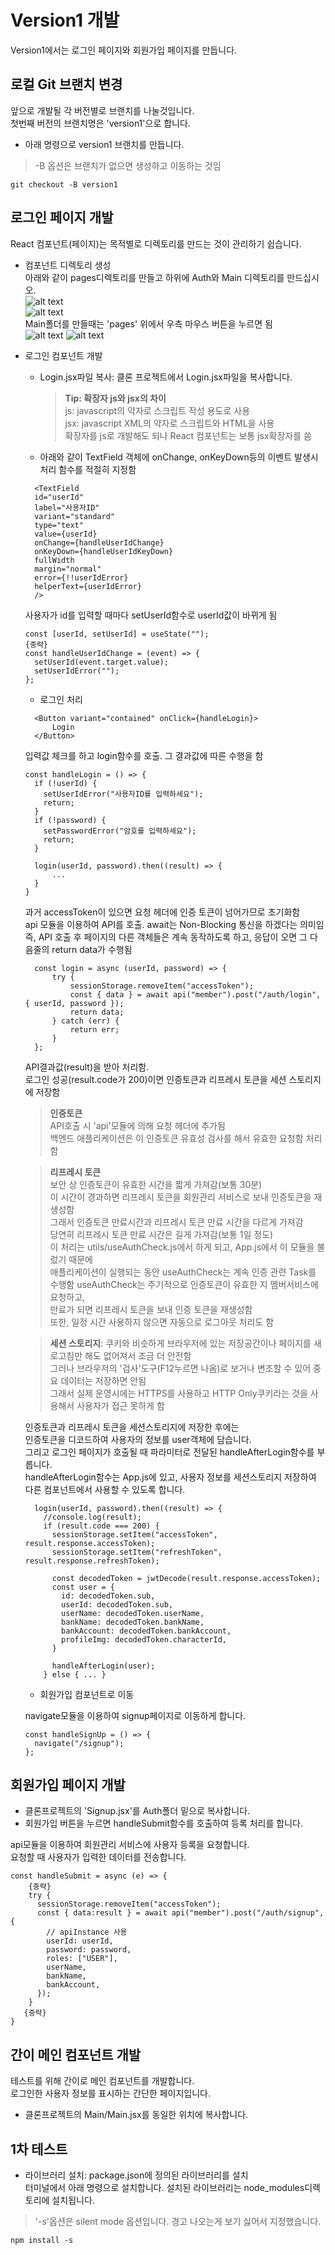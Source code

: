 # Version1 개발  

Version1에서는 로그인 페이지와 회원가입 페이지를 만듭니다.   

## 로컬 Git 브랜치 변경    
앞으로 개발될 각 버전별로 브랜치를 나눌것입니다.   
첫번째 버전의 브랜치명은 'version1'으로 합니다.   
- 아래 명령으로 version1 브랜치를 만듭니다.  
> -B 옵션은 브랜치가 없으면 생성하고 이동하는 것임   
```
git checkout -B version1 
```

## 로그인 페이지 개발  
React 컴포넌트(페이지)는 목적별로 디렉토리를 만드는 것이 관리하기 쉽습니다.   
- 컴포넌트 디렉토리 생성   
아래와 같이 pages디렉토리를 만들고 하위에 Auth와 Main 디렉토리를 만드십시오.   
![alt text](image-9.png)   
![alt text](image-10.png)   
Main폴더를 만들때는 'pages' 위에서 우측 마우스 버튼을 누르면 됨   
![alt text](image-11.png)
![alt text](image-12.png)

- 로그인 컴포넌트 개발   
  - Login.jsx파일 복사: 클론 프로젝트에서 Login.jsx파일을 복사합니다.   
    > **Tip: 확장자 js와 jsx의 차이**  
    > js: javascript의 약자로 스크립트 작성 용도로 사용    
    > jsx: javascript XML의 약자로 스크립트와 HTML을 사용   
    > 확장자를 js로 개발해도 되나 React 컴포넌트는 보통 jsx확장자를 씀   
  
  - 아래와 같이 TextField 객체에 onChange, onKeyDown등의 이벤트 발생시 처리 함수를 적절히 지정함    
  ```
    <TextField
    id="userId"
    label="사용자ID"
    variant="standard"
    type="text"
    value={userId}
    onChange={handleUserIdChange}
    onKeyDown={handleUserIdKeyDown}
    fullWidth
    margin="normal"
    error={!!userIdError}
    helperText={userIdError}
    />
  ```

  사용자가 id를 입력할 때마다 setUserId함수로 userId값이 바뀌게 됨   
  ```
  const [userId, setUserId] = useState("");
  {중략}
  const handleUserIdChange = (event) => {
    setUserId(event.target.value);
    setUserIdError("");
  };
  ```

  - 로그인 처리     
  ```
    <Button variant="contained" onClick={handleLogin}>
        Login
    </Button>
  ```

  입력값 체크를 하고 login함수를 호출. 그 결과값에 따른 수행을 함   
  ```
  const handleLogin = () => {
    if (!userId) {
      setUserIdError("사용자ID를 입력하세요");
      return;
    }
    if (!password) {
      setPasswordError("암호를 입력하세요");
      return;
    }

    login(userId, password).then((result) => {
        ...
    }
  }
  ```

  과거 accessToken이 있으면 요청 헤더에 인증 토큰이 넘어가므로 초기화함  
  api 모듈을 이용하여 API를 호출. await는 Non-Blocking 통신을 하겠다는 의미임   
  즉, API 호출 후 페이지의 다른 객체들은 계속 동작하도록 하고, 응답이 오면 그 다음줄의 return data가 수행됨  
  ```
    const login = async (userId, password) => {
        try {
            sessionStorage.removeItem("accessToken");
            const { data } = await api("member").post("/auth/login", { userId, password });
            return data;
        } catch (err) {
            return err;
        }
    };
  ```

  API결과값(result)을 받아 처리함.   
  로그인 성공(result.code가 200)이면 인증토큰과 리프레시 토큰을 세션 스토리지에 저장함    
  > **인증토큰**  
  > API호출 시 'api'모듈에 의해 요청 헤더에 추가됨   
  > 백엔드 애플리케이션은 이 인증토큰 유효성 검사를 해서 유효한 요청함 처리함   
   
  > **리프레시 토큰**  
  > 보안 상 인증토큰이 유효한 시간을 짧게 가져감(보통 30분)  
  > 이 시간이 경과하면 리프레시 토큰을 회원관리 서비스로 보내 인증토큰을 재생성함   
  > 그래서 인증토큰 만료시간과 리프레시 토큰 만료 시간을 다르게 가져감   
  > 당연히 리프레시 토큰 만료 시간은 길게 가져감(보통 1일 정도)  
  > 이 처리는 utils/useAuthCheck.js에서 하게 되고, App.js에서 이 모듈을 불렀기 때문에  
  > 애플리케이션이 실행되는 동안 useAuthCheck는 계속 인증 관련 Task를 수행함 
  > useAuthCheck는 주기적으로 인증토큰이 유효한 지 멤버서비스에 요청하고,   
  > 만료가 되면 리프레시 토큰을 보내 인증 토큰을 재생성함   
  > 또한, 일정 시간 사용하지 않으면 자동으로 로그아웃 처리도 함   

  > **세션 스토리지**: 
  > 쿠키와 비슷하게 브라우저에 있는 저장공간이나 페이지를 새로고침만 해도 없어져서 조금 더 안전함   
  > 그러나 브라우저의 '검사'도구(F12누르면 나옴)로 보거나 변조할 수 있어 중요 데이터는 저장하면 안됨   
  > 그래서 실제 운영시에는 HTTPS를 사용하고 HTTP Only쿠키라는 것을 사용해서 사용자가 접근 못하게 함  

  인증토큰과 리프레시 토큰을 세션스토리지에 저장한 후에는  
  인증토큰을 디코드하여 사용자의 정보를 user객체에 담습니다.  
  그리고 로그인 페이지가 호출될 때 파라미터로 전달된 handleAfterLogin함수를 부릅니다.  
  handleAfterLogin함수는 App.js에 있고, 사용자 정보를 세션스토리지 저장하여   
  다른 컴포넌트에서 사용할 수 있도록 합니다.  
  ```
    login(userId, password).then((result) => {
      //console.log(result);
      if (result.code === 200) {
        sessionStorage.setItem("accessToken", result.response.accessToken);
        sessionStorage.setItem("refreshToken", result.response.refreshToken);
        
        const decodedToken = jwtDecode(result.response.accessToken);
        const user = {
          id: decodedToken.sub, 
          userId: decodedToken.sub,
          userName: decodedToken.userName,
          bankName: decodedToken.bankName,
          bankAccount: decodedToken.bankAccount,
          profileImg: decodedToken.characterId,
        }
        
        handleAfterLogin(user);
      } else { ... }
  ```

  - 회원가입 컴포넌트로 이동   

  navigate모듈을 이용하여 signup페이지로 이동하게 합니다.  
  ```
  const handleSignUp = () => {
    navigate("/signup");
  };
  ```

## 회원가입 페이지 개발  

- 클론프로젝트의 'Signup.jsx'를 Auth폴더 밑으로 복사합니다.  
- 회원가입 버튼을 누르면 handleSubmit함수를 호출하여 등록 처리를 합니다.   

api모듈을 이용하여 회원관리 서비스에 사용자 등록을 요청합니다.  
요청할 때 사용자가 입력한 데이터를 전송합니다.  
```
const handleSubmit = async (e) => {
    {중략}
    try {
      sessionStorage.removeItem("accessToken");
      const { data:result } = await api("member").post("/auth/signup", {
        // apiInstance 사용
        userId: userId,
        password: password,
        roles: ["USER"],
        userName,
        bankName,
        bankAccount,
      });
    }
   {중략}
} 
```

## 간이 메인 컴포넌트 개발
테스트를 위해 간이로 메인 컴포넌트를 개발합니다.   
로그인한 사용자 정보를 표시하는 간단한 페이지입니다.   
- 클론프로젝트의 Main/Main.jsx를 동일한 위치에 복사합니다.   

## 1차 테스트  
- 라이브러리 설치: package.json에 정의된 라이브러리를 설치   
터미널에서 아래 명령으로 설치합니다.  설치된 라이브러리는 node_modules디렉토리에 설치됩니다.  
> '-s'옵션은 silent mode 옵션입니다. 경고 나오는게 보기 싫어서 지정했습니다.  
```
npm install -s   
```
